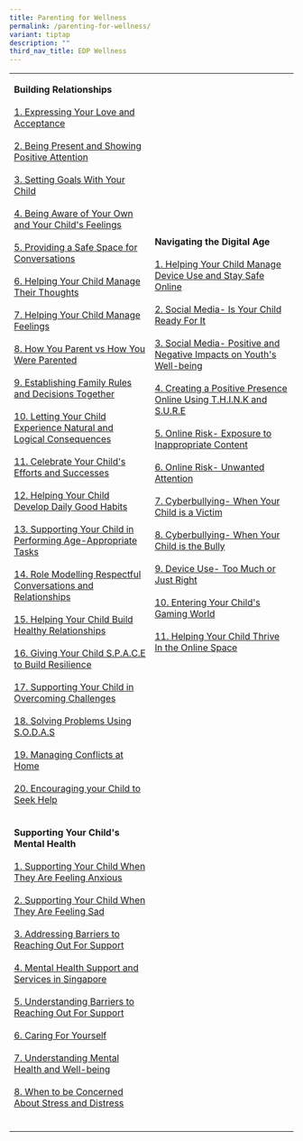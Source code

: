 ```yaml
---
title: Parenting for Wellness
permalink: /parenting-for-wellness/
variant: tiptap
description: ""
third_nav_title: EDP Wellness
---
```

<table style="minWidth: 50px">
<colgroup>
<col>
<col>
</colgroup>
<tbody>
<tr>
<td rowspan="1" colspan="1">
<p><strong>Building Relationships</strong> 
<br>
<br><a href="https://drive.google.com/file/d/1zfOeaQV4vVJtet9cNupzO7E8jnUOwFg_/view?usp=sharing" rel="noopener noreferrer nofollow" target="_blank">1. Expressing Your Love and Acceptance</a> 
<br>
<br><a href="https://drive.google.com/file/d/1kMcvSvL6xWerrLSfVZRU_ubIxXuhKd4_/view?usp=drive_link" rel="noopener noreferrer nofollow" target="_blank">2. Being Present and Showing Positive Attention</a> 
<br>
<br><a href="https://drive.google.com/file/d/1oVEdRiBIbmXZL6T3F-G7MOCWnMnrnyu8/view?usp=drive_link" rel="noopener noreferrer nofollow" target="_blank">3. Setting Goals With Your Child</a> 
<br>
<br><a href="https://drive.google.com/file/d/1RmMh4JZN2oePquydzDMoVHeTHF1xMhl2/view?usp=drive_link" rel="noopener noreferrer nofollow" target="_blank">4. Being Aware of Your Own and Your Child's Feelings</a> 
<br>
<br><a href="https://drive.google.com/file/d/1xrvU-c3X8YgIsm3QXmuCBVKCW64oEADG/view?usp=drive_link" rel="noopener noreferrer nofollow" target="_blank">5. Providing a Safe Space for Conversations</a> 
<br>
<br><a href="https://drive.google.com/file/d/1jggClAp2mV6y1FEzrhspijhtH2gku4cw/view?usp=drive_link" rel="noopener noreferrer nofollow" target="_blank">6. Helping Your Child Manage Their Thoughts</a> 
<br>
<br><a href="https://drive.google.com/file/d/1Z9ldUIKfGT8kqpy7vI9gWYBP04R7Ej8C/view?usp=drive_link" rel="noopener noreferrer nofollow" target="_blank">7. Helping Your Child Manage Feelings</a> 
<br>
<br><a href="https://drive.google.com/file/d/1jhvomInj36wpDC76qAesxak7JPzEzbGq/view?usp=drive_link" rel="noopener noreferrer nofollow" target="_blank">8. How You Parent vs How You Were Parented</a> 
<br>
<br><a href="https://drive.google.com/file/d/1zxfdUhM0WG4wTSY1bdnFzcYI6Yh13Y2b/view?usp=drive_link" rel="noopener noreferrer nofollow" target="_blank">9. Establishing Family Rules and Decisions Together</a> 
<br>
<br><a href="https://drive.google.com/file/d/1o63l-KsOyCWLkn7W_Vwt4Spfx8PisuH0/view?usp=drive_link" rel="noopener noreferrer nofollow" target="_blank">10. Letting Your Child Experience Natural and Logical Consequences</a> 
<br>
<br><a href="https://drive.google.com/file/d/1BSc15Goi0Ay25Ga_HmtuDRYuqeQ9j7vT/view?usp=drive_link" rel="noopener noreferrer nofollow" target="_blank">11. Celebrate Your Child's Efforts and Successes</a> 
<br>
<br><a href="https://drive.google.com/file/d/1cdrBbDuWHhpZzevQkv6URfO7BWuTo_0I/view?usp=drive_link" rel="noopener noreferrer nofollow" target="_blank">12. Helping Your Child Develop Daily Good Habits</a> 
<br>
<br><a href="https://drive.google.com/file/d/1b461Vjt-EjsSw0AWvM-i3x0fHQCGr3em/view?usp=drive_link" rel="noopener noreferrer nofollow" target="_blank">13. Supporting Your Child in Performing Age-Appropriate Tasks</a> 
<br>
<br><a href="https://drive.google.com/file/d/1ATk8W2-klLdi2eW9HmWiGE6l76vMMw20/view?usp=drive_link" rel="noopener noreferrer nofollow" target="_blank">14. Role Modelling Respectful Conversations and Relationships</a> 
<br>
<br><a href="https://drive.google.com/file/d/1n1ZB_QNxW31aQrn96cvfEsr4jmO-WXKp/view?usp=drive_link" rel="noopener noreferrer nofollow" target="_blank">15. Helping Your Child Build Healthy Relationships</a> 
<br>
<br><a href="https://drive.google.com/file/d/1LGnoIEsJQLuB69wskBZbpmFDAZb3js4a/view?usp=drive_link" rel="noopener noreferrer nofollow" target="_blank">16. Giving Your Child S.P.A.C.E to Build Resilience</a> 
<br>
<br><a href="https://drive.google.com/file/d/1DW0lHATgdTURdNjaV_YF0GP9ZvMD3jsu/view?usp=drive_link" rel="noopener noreferrer nofollow" target="_blank">17. Supporting Your Child in Overcoming Challenges</a> 
<br>
<br><a href="https://drive.google.com/file/d/1yZv-ierwimJx8BWFwDHOWF79yXItT4pk/view?usp=drive_link" rel="noopener noreferrer nofollow" target="_blank">18. Solving Problems Using S.O.D.A.S</a> 
<br>
<br><a href="https://drive.google.com/file/d/1HhigdoYWHqUb4xSzDBTPs9DhoFYIaHUU/view?usp=drive_link" rel="noopener noreferrer nofollow" target="_blank">19. Managing Conflicts at Home</a> 
<br>
<br><a href="https://drive.google.com/file/d/1tuPadEUo4LM9U3ipvcKvnCx6xaGSzvGS/view?usp=drive_link" rel="noopener noreferrer nofollow" target="_blank">20. Encouraging your Child to Seek Help</a> 
<br>
</p>
</td>
<td rowspan="1" colspan="1">
<p><strong>Navigating the Digital Age</strong> 
<br>
<br><a href="https://drive.google.com/file/d/1Q4qjjug1y01in9HX5hjSfpovfnGoT-Gw/view?usp=drive_link" rel="noopener noreferrer nofollow" target="_blank">1. Helping Your Child Manage Device Use and Stay Safe Online</a>
<br>
<br><a href="https://drive.google.com/file/d/1GJqfH3lHqra1uOxoINpP9xjOmD_gvJqQ/view?usp=drive_link" rel="noopener noreferrer nofollow" target="_blank">2. Social Media- Is Your Child Ready For It</a>
<br>
<br><a href="https://drive.google.com/file/d/1Fp5DuTO0VTK4hpvnvjmnM9xT6sjYDH_E/view?usp=drive_link" rel="noopener noreferrer nofollow" target="_blank">3. Social Media- Positive and Negative Impacts on Youth's Well-being</a> 
<br>
<br><a href="https://drive.google.com/file/d/1jQ0YseAQ5CkTR1Y6gxXJVGjnJYMHf1RT/view?usp=drive_link" rel="noopener noreferrer nofollow" target="_blank">4. Creating a Positive Presence Online Using T.H.I.N.K and S.U.R.E</a> 
<br>
<br><a href="https://drive.google.com/file/d/1C_gvdhSUHMVKnGVCkD8NXhUHLeu-jn6c/view?usp=drive_link" rel="noopener noreferrer nofollow" target="_blank">5. Online Risk- Exposure to Inappropriate Content</a> 
<br>
<br><a href="https://drive.google.com/file/d/1j19DQe1rI2NIREmsZNnZJ1xgnL9KbElq/view?usp=drive_link" rel="noopener noreferrer nofollow" target="_blank">6. Online Risk- Unwanted Attention</a> 
<br>
<br><a href="https://drive.google.com/file/d/1mzkwh5rkOO4lbuFlVEf8uFHVFhW0eK21/view?usp=drive_link" rel="noopener noreferrer nofollow" target="_blank">7. Cyberbullying- When Your Child is a Victim</a>
<br>
<br><a href="https://drive.google.com/file/d/1vL3qUuWBdxUBzJ7J7Yefr14OaUO3R3Uy/view?usp=drive_link" rel="noopener noreferrer nofollow" target="_blank">8. Cyberbullying- When Your Child is the Bully</a>
<br>
<br><a href="https://drive.google.com/file/d/1S8MI2qTAneOYEjdG4JpC373bLQr8gde-/view?usp=drive_link" rel="noopener noreferrer nofollow" target="_blank">9. Device Use- Too Much or Just Right</a>
<br>
<br><a href="https://drive.google.com/file/d/16Ud52ca5UOjeuvNSjheYsP0xBXS0m4wf/view?usp=drive_link" rel="noopener noreferrer nofollow" target="_blank">10. Entering Your Child's Gaming World</a>
<br>
<br><a href="https://drive.google.com/file/d/1-xMOlCN20JeJEr2xtNmNRTqPlHNi6xOS/view?usp=drive_link" rel="noopener noreferrer nofollow" target="_blank">11. Helping Your Child Thrive In the Online Space</a>
<br>
</p>
</td>
</tr>
<tr>
<td rowspan="1" colspan="1">
<p><strong>Supporting Your Child's Mental Health</strong> 
<br>
<br><a href="https://drive.google.com/file/d/1oMz_aCV7utoR9ku1EduE_Xi9Mik_EVg7/view?usp=drive_link" rel="noopener noreferrer nofollow" target="_blank">1. Supporting Your Child When They Are Feeling Anxious</a> 
<br>
<br><a href="https://drive.google.com/file/d/1A3BTZCduUPdu0M0hlMeNogLPbkd8_YGz/view?usp=drive_link" rel="noopener noreferrer nofollow" target="_blank">2. Supporting Your Child When They Are Feeling Sad</a> 
<br>
<br><a href="https://drive.google.com/file/d/1pF04hO910mBbMcZe08xtTUxONT4jB3X2/view?usp=drive_link" rel="noopener noreferrer nofollow" target="_blank">3. Addressing Barriers to Reaching Out For Support</a> 
<br>
<br><a href="https://drive.google.com/file/d/18iEPGPZ8Usx079Xryl_D4LwDkCfvKBjt/view?usp=drive_link" rel="noopener noreferrer nofollow" target="_blank">4. Mental Health Support and Services in Singapore</a> 
<br>
<br><a href="https://drive.google.com/file/d/1C5vr-zfpWJ21JZmIytVWaO7DOB_GozoP/view?usp=drive_link" rel="noopener noreferrer nofollow" target="_blank">5. Understanding Barriers to Reaching Out For Support </a>
<br>
<br><a href="https://drive.google.com/file/d/1KHPVv16b99idqHzjlYVMMZLZBja7kWVx/view?usp=drive_link" rel="noopener noreferrer nofollow" target="_blank">6. Caring For Yourself</a> 
<br>
<br><a href="https://drive.google.com/file/d/1KnUqN3osBnkatPMkAdbZAcgubHq6gI6W/view?usp=drive_link" rel="noopener noreferrer nofollow" target="_blank">7. Understanding Mental Health and Well-being</a> 
<br>
<br><a href="https://drive.google.com/file/d/1ZGjnb6kUM54dS1nSK_ImuEBSEVbd40bd/view?usp=drive_link" rel="noopener noreferrer nofollow" target="_blank">8. When to be Concerned About Stress and Distress</a> 
<br>
<br>
</p>
</td>
<td rowspan="1" colspan="1">
<p>
<br>
<br>
<br>
</p>
</td>
</tr>
</tbody>
</table>
<p></p>